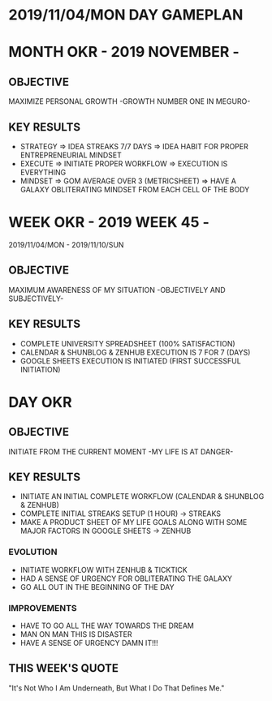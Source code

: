# 2019/11/04/MON DAY GAMEPLAN

# MONTH OKR - 2019 NOVEMBER -

## OBJECTIVE

MAXIMIZE PERSONAL GROWTH -GROWTH NUMBER ONE IN MEGURO-

## KEY RESULTS

- STRATEGY => IDEA STREAKS 7/7 DAYS => IDEA HABIT FOR PROPER ENTREPRENEURIAL MINDSET
- EXECUTE => INITIATE PROPER WORKFLOW => EXECUTION IS EVERYTHING
- MINDSET => GOM AVERAGE OVER 3 (METRICSHEET) => HAVE A GALAXY OBLITERATING MINDSET FROM EACH CELL OF THE BODY

# WEEK OKR - 2019 WEEK 45 -

2019/11/04/MON - 2019/11/10/SUN

## OBJECTIVE

MAXIMUM AWARENESS OF MY SITUATION -OBJECTIVELY AND SUBJECTIVELY-

## KEY RESULTS

- COMPLETE UNIVERSITY SPREADSHEET (100% SATISFACTION)
- CALENDAR & SHUNBLOG & ZENHUB EXECUTION IS 7 FOR 7 (DAYS)
- GOOGLE SHEETS EXECUTION IS INITIATED (FIRST SUCCESSFUL INITIATION)

# DAY OKR

## OBJECTIVE

INITIATE FROM THE CURRENT MOMENT -MY LIFE IS AT DANGER-

## KEY RESULTS

- INITIATE AN INITIAL COMPLETE WORKFLOW (CALENDAR & SHUNBLOG & ZENHUB)
- COMPLETE INITIAL STREAKS SETUP (1 HOUR) -> STREAKS
- MAKE A PRODUCT SHEET OF MY LIFE GOALS ALONG WITH SOME MAJOR FACTORS IN GOOGLE SHEETS -> ZENHUB

### EVOLUTION

- INITIATE WORKFLOW WITH ZENHUB & TICKTICK
- HAD A SENSE OF URGENCY FOR OBLITERATING THE GALAXY
- GO ALL OUT IN THE BEGINNING OF THE DAY

### IMPROVEMENTS

- HAVE TO GO ALL THE WAY TOWARDS THE DREAM
- MAN ON MAN THIS IS DISASTER
- HAVE A SENSE OF URGENCY DAMN IT!!!

## THIS WEEK'S QUOTE

"It's Not Who I Am Underneath, But What I Do That Defines Me."
